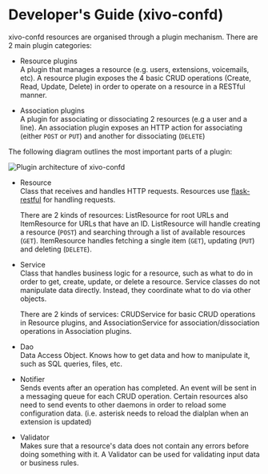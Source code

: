 # Developer's Guide (xivo-confd)

xivo-confd resources are organised through a plugin mechanism. There are
2 main plugin categories:

  - Resource plugins  
    A plugin that manages a resource (e.g. users, extensions,
    voicemails, etc). A resource plugin exposes the 4 basic CRUD
    operations (Create, Read, Update, Delete) in order to operate on a
    resource in a RESTful manner.

  - Association plugins  
    A plugin for associating or dissociating 2 resources (e.g a user and
    a line). An association plugin exposes an HTTP action for
    associating (either `POST` or `PUT`) and another for dissociating
    (`DELETE`)

The following diagram outlines the most important parts of a plugin:

![Plugin architecture of
xivo-confd](images/xivo-confd-plugin-architecture.png)

  - Resource  
    Class that receives and handles HTTP requests. Resources use
    [flask-restful](http://flask-restful.readthedocs.org) for handling
    requests.
    
    There are 2 kinds of resources: ListResource for root URLs and
    ItemResource for URLs that have an ID. ListResource will handle
    creating a resource (`POST`) and searching through a list of
    available resources (`GET`). ItemResource handles fetching a single
    item (`GET`), updating (`PUT`) and deleting (`DELETE`).

  - Service  
    Class that handles business logic for a resource, such as what to do
    in order to get, create, update, or delete a resource. Service
    classes do not manipulate data directly. Instead, they coordinate
    what to do via other objects.
    
    There are 2 kinds of services: CRUDService for basic CRUD operations
    in Resource
    plugins, and AssociationService for association/dissociation
    operations in Association
    plugins.

  - Dao  
    Data Access Object. Knows how to get data and how to manipulate it,
    such as SQL queries, files, etc.

  - Notifier  
    Sends events after an operation has completed. An event will be sent
    in a messaging queue for each CRUD operation. Certain resources also
    need to send events to other daemons in order to reload some
    configuration data. (i.e. asterisk needs to reload the dialplan when
    an extension is updated)

  - Validator  
    Makes sure that a resource's data does not contain any errors before
    doing something with it. A Validator can be used for validating
    input data or business rules.
